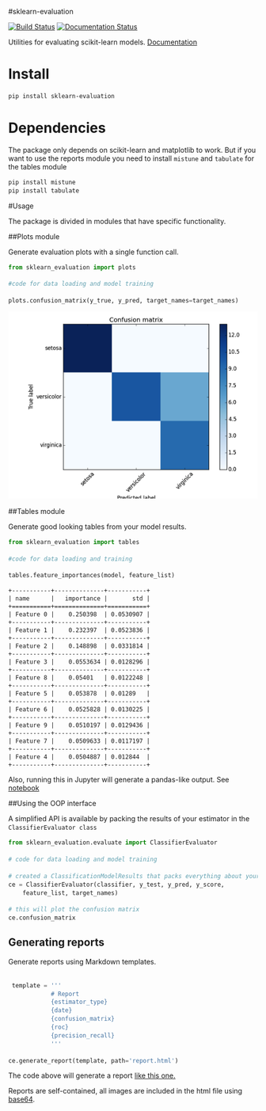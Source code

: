 #sklearn-evaluation

[![Build Status](https://travis-ci.org/edublancas/sklearn-evaluation.svg?branch=master)](https://travis-ci.org/edublancas/sklearn-evaluation) [![Documentation Status](https://readthedocs.org/projects/sklearn-evaluation/badge/?version=latest)](http://sklearn-evaluation.readthedocs.io/en/latest/?badge=latest)

Utilities for evaluating scikit-learn models. [Documentation](http://sklearn-evaluation.rtfd.io)

# Install  

```bash
pip install sklearn-evaluation
```

# Dependencies

The package only depends on scikit-learn and matplotlib to work. But if you want to use the reports module you need to install `mistune` and `tabulate` for the tables module

```bash
pip install mistune
pip install tabulate
```

#Usage

The package is divided in modules that have specific functionality.

##Plots module

Generate evaluation plots with a single function call.
```python
from sklearn_evaluation import plots

#code for data loading and model training

plots.confusion_matrix(y_true, y_pred, target_names=target_names)
```

![confusion matrix](examples/cm.png)

##Tables module

Generate good looking tables from your model results.

```python
from sklearn_evaluation import tables

#code for data loading and training

tables.feature_importances(model, feature_list)
```

```
+-----------+--------------+-----------+
| name      |   importance |       std |
+===========+==============+===========+
| Feature 0 |    0.250398  | 0.0530907 |
+-----------+--------------+-----------+
| Feature 1 |    0.232397  | 0.0523836 |
+-----------+--------------+-----------+
| Feature 2 |    0.148898  | 0.0331814 |
+-----------+--------------+-----------+
| Feature 3 |    0.0553634 | 0.0128296 |
+-----------+--------------+-----------+
| Feature 8 |    0.05401   | 0.0122248 |
+-----------+--------------+-----------+
| Feature 5 |    0.053878  | 0.01289   |
+-----------+--------------+-----------+
| Feature 6 |    0.0525828 | 0.0130225 |
+-----------+--------------+-----------+
| Feature 9 |    0.0510197 | 0.0129436 |
+-----------+--------------+-----------+
| Feature 7 |    0.0509633 | 0.0117197 |
+-----------+--------------+-----------+
| Feature 4 |    0.0504887 | 0.012844  |
+-----------+--------------+-----------+
```

Also, running this in Jupyter will generate a pandas-like output. See [notebook](examples/plots.ipynb)

##Using the OOP interface

A simplified API is available by packing the results of your estimator in the `ClassifierEvaluator class`

```python
from sklearn_evaluation.evaluate import ClassifierEvaluator

# code for data loading and model training

# created a ClassificationModelResults that packs everything about your model
ce = ClassifierEvaluator(classifier, y_test, y_pred, y_score,
    feature_list, target_names)

# this will plot the confusion matrix
ce.confusion_matrix
```

## Generating reports

Generate reports using Markdown templates.

```python
 
 template = '''
            # Report
            {estimator_type}
            {date}
            {confusion_matrix}
            {roc}
            {precision_recall}
            '''

ce.generate_report(template, path='report.html')
```


The code above will generate a report [like this one.](http://htmlpreview.github.com/?https://github.com/edublancas/sklearn-model-evaluation/blob/master/examples/report.html)

Reports are self-contained, all images are included in the html file using [base64](https://en.wikipedia.org/wiki/Base64).
